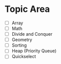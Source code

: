 # Topic Area
- [ ] Array
- [ ] Math
- [ ] Divide and Conquer
- [ ] Geometry
- [ ] Sorting
- [ ] Heap (Priority Queue)
- [ ] Quickselect